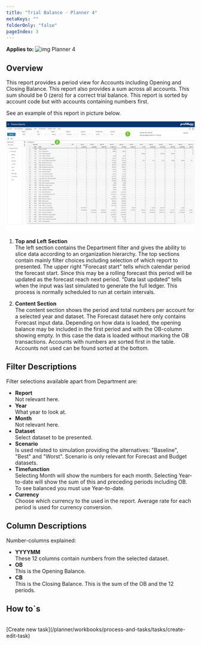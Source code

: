 ```yaml
---
title: "Trial Balance - Planner 4"
metaKeys: ""
folderOnly: "false"
pageIndex: 3
---
```


**Applies to:** ![img](https://profitbasedocs.blob.core.windows.net/icons/yes-icon.png) Planner 4

## Overview
This report provides a period view for Accounts including Opening and Closing Balance. This report also provides a sum across all accounts. This sum should be 0 (zero) for a correct trial balance. This report is sorted by account code but with accounts containing numbers first.

See an example of this report in picture below.
<br/>

![](../img/finance-reports-trial-balance.jpg)

1. **Top and Left Section** <br/>
The left section contains the Department filter and gives the ability to slice data according to an organization hierarchy. 
The top sections contain mainly filter choices including selection of which report to presented. 
The upper right "Forecast start" tells which calendar period the forecast start. Since this may be a rolling forecast this period will be updated as the forecast reach next period. "Data last updated" tells when the input was last simulated to generate the full ledger. This process is normally scheduled to run at certain intervals. 

2. **Content Section** <br/>
The content section shows the period and total numbers per account for a selected year and dataset. The Forecast dataset here only contains Forecast input data. Depending on how data is loaded, the opening balance may be included in the first period and with the OB-column showing empty. In this case the data is loaded without marking the OB transactions.
Accounts with numbers are sorted first in the table. Accounts not used can be found sorted at the bottom.

## Filter Descriptions
Filter selections available apart from Department are:

- **Report**<br/>Not relevant here.
- **Year**<br/>What year to look at.
- **Month**<br/>Not relevant here.
- **Dataset**<br/>Select dataset to be presented.
- **Scenario**<br/>Is used related to simulation providing the alternatives: "Baseline", "Best" and "Worst". Scenario is only relevant for Forecast and Budget datasets.
- **Timefunction**<br/>Selecting Month will show the numbers for each month. Selecting Year-to-date will show the sum of this and preceding periods including OB. To see balanced you must use Year-to-date.
- **Currency**<br/>Choose which currency to the used in the report. Average rate for each period is used for currency conversion.

## Column Descriptions
Number-columns explained:

- **YYYYMM**<br/>These 12 columns contain numbers from the selected dataset.
- **OB**<br/>This is the Opening Balance.
- **CB**<br/>This is the Closing Balance. This is the sum of the OB and the 12 periods.

## How to`s

<br/>
[Create new task](/planner/workbooks/process-and-tasks/tasks/create-edit-task)<br/>
